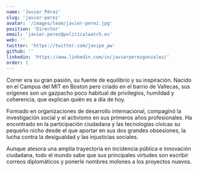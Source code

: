 ```yaml
---
name: 'Javier Pérez'
slug: 'javier-perez'
avatar: '/images/team/javier-perez.jpg'
position: 'Director'
email: 'javier.perez@politicalwatch.es'
web: ''
twitter: 'https://twitter.com/javipe_pw'
github: ''
linkedin: 'https://www.linkedin.com/in/javierperezgonzalez/'
order: 1
---
```


Correr era su gran pasión, su fuente de equilibrio y su inspiración. Nacido en el Campus del MIT en Boston pero criado en el barrio de Vallecas, sus orígenes son un gazpacho poco habitual de privilegios, humildad y coherencia, que explican quién es a día de hoy.

Formado en organizaciones de desarrollo internacional, compaginó la investigación social y el activismo en sus primeros años profesionales. Ha encontrado en la participación ciudadana y las tecnologías cívicas su pequeño nicho desde el que aportar en sus dos grandes obsesiones, la lucha contra la desigualdad y las injusticias sociales.

Aunque atesora una amplia trayectoria en incidencia pública e innovación ciudadana, todo el mundo sabe que sus principales virtudes son escribir correos diplomáticos y ponerle nombres molones a los proyectos nuevos.
